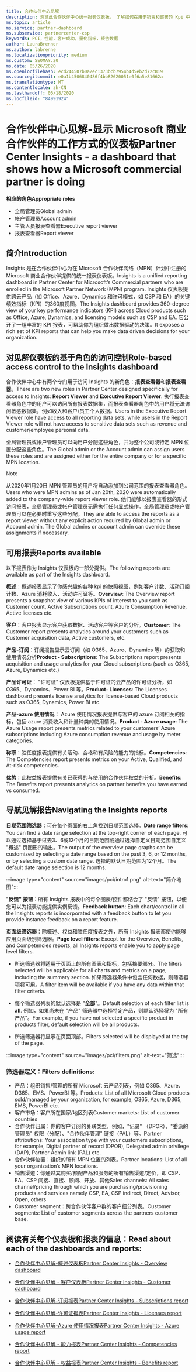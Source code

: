 ```yaml
---
title: 合作伙伴中心见解
description: 浏览此合作伙伴中心统一报表仪表板。 了解如何在用于销售和部署的 Kpi 中进行操作、进行客户开发等。
ms.topic: article
ms.service: partner-dashboard
ms.subservice: partnercenter-csp
keywords: PCI，性能，客户成功，量化指标，报告数据
author: LauraBrenner
ms.author: labrenne
ms.localizationpriority: medium
ms.custom: SEOMAY.20
ms.date: 05/26/2020
ms.openlocfilehash: ecd244507b0a2ec1373bcb7954b4d5eb2d72c819
ms.sourcegitcommit: e0a1b4506840486f4bb82620051e0f6a5e81662a
ms.translationtype: MT
ms.contentlocale: zh-CN
ms.lasthandoff: 06/18/2020
ms.locfileid: "84991924"
---
```

# <a name="partner-center-insights---a-dashboard-that-shows-how-a-microsoft-commercial-partner-is-doing"></a><span data-ttu-id="c97b9-105">合作伙伴中心见解-显示 Microsoft 商业合作伙伴的工作方式的仪表板</span><span class="sxs-lookup"><span data-stu-id="c97b9-105">Partner Center Insights - a dashboard that shows how a Microsoft commercial partner is doing</span></span>

<span data-ttu-id="c97b9-106">**相应的角色**</span><span class="sxs-lookup"><span data-stu-id="c97b9-106">**Appropriate roles**</span></span>
- <span data-ttu-id="c97b9-107">全局管理员</span><span class="sxs-lookup"><span data-stu-id="c97b9-107">Global admin</span></span>
- <span data-ttu-id="c97b9-108">帐户管理员</span><span class="sxs-lookup"><span data-stu-id="c97b9-108">Account admin</span></span>
- <span data-ttu-id="c97b9-109">主管人员报表查看器</span><span class="sxs-lookup"><span data-stu-id="c97b9-109">Executive report viewer</span></span>
- <span data-ttu-id="c97b9-110">报表查看器</span><span class="sxs-lookup"><span data-stu-id="c97b9-110">Report viewer</span></span>

## <a name="introduction"></a><span data-ttu-id="c97b9-111">简介</span><span class="sxs-lookup"><span data-stu-id="c97b9-111">Introduction</span></span>

<span data-ttu-id="c97b9-112">Insights 是在合作伙伴中心为在 Microsoft 合作伙伴网络（MPN）计划中注册的 Microsoft 商业合作伙伴提供的统一报表仪表板。</span><span class="sxs-lookup"><span data-stu-id="c97b9-112">Insights is a unified reporting dashboard in Partner Center for Microsoft’s Commercial partners who are enrolled in the Microsoft Partner Network (MPN) program.</span></span> <span data-ttu-id="c97b9-113">Insights 仪表板提供跨云产品（如 Office、Azure、Dynamics 和许可模式，如 CSP 和 EA）的关键绩效指标（KPI）的360度视图。</span><span class="sxs-lookup"><span data-stu-id="c97b9-113">The Insights dashboard provides 360-degree view of your key performance indicators (KPI) across Cloud products such as Office, Azure, Dynamics, and licensing models such as CSP and EA.</span></span> <span data-ttu-id="c97b9-114">它公开了一组丰富的 KPI 报表，可帮助你为组织做出数据驱动的决策。</span><span class="sxs-lookup"><span data-stu-id="c97b9-114">It exposes a rich set of KPI reports that can help you make data driven decisions for your organization.</span></span> 

## <a name="role-based-access-control-to-the-insights-dashboard"></a><span data-ttu-id="c97b9-115">对见解仪表板的基于角色的访问控制</span><span class="sxs-lookup"><span data-stu-id="c97b9-115">Role-based access control to the Insights dashboard</span></span>

<span data-ttu-id="c97b9-116">合作伙伴中心中有两个专门用于访问 Insights 的新角色：**报表查看器**和**报表查看器**。</span><span class="sxs-lookup"><span data-stu-id="c97b9-116">There are two new roles in Partner Center designed specifically for access to Insights: **Report Viewer** and **Executive Report Viewer**.</span></span> <span data-ttu-id="c97b9-117">执行报表查看器角色中的用户可以访问所有报表数据集，而报表查看器角色中的用户将无法访问敏感数据集，例如收入和客户/员工个人数据。</span><span class="sxs-lookup"><span data-stu-id="c97b9-117">Users in the Executive Report Viewer role have access to all reporting data sets, while users in the Report Viewer role will not have access to sensitive data sets such as revenue and customer/employee personal data.</span></span> 

<span data-ttu-id="c97b9-118">全局管理员或帐户管理员可以向用户分配这些角色，并为整个公司或特定 MPN 位置分配这些角色。</span><span class="sxs-lookup"><span data-stu-id="c97b9-118">The Global admin or the Account admin can assign users these roles and are assigned either for the entire company or for a specific MPN location.</span></span>  

>[!Note] 
><span data-ttu-id="c97b9-119">从2020年1月20日 MPN 管理员的用户将自动添加到公司范围的报表查看器角色。</span><span class="sxs-lookup"><span data-stu-id="c97b9-119">Users who were MPN admins as of Jan 20th, 2020 were automatically added to the company-wide report viewer role.</span></span> <span data-ttu-id="c97b9-120">他们能够以报表查看器的形式访问报表，全局管理员或帐户管理员无需执行任何显式操作。全局管理员或帐户管理员可以在必要时重写这些分配。</span><span class="sxs-lookup"><span data-stu-id="c97b9-120">They are able to access the reports as a report viewer without any explicit action required by Global admin or Account admin. The Global admins or account admin can override these assignments if necessary.</span></span> 

## <a name="reports-available"></a><span data-ttu-id="c97b9-121">可用报表</span><span class="sxs-lookup"><span data-stu-id="c97b9-121">Reports available</span></span>

<span data-ttu-id="c97b9-122">以下报表作为 Insights 仪表板的一部分提供。</span><span class="sxs-lookup"><span data-stu-id="c97b9-122">The following reports are available as part of the Insights dashboard.</span></span>

<span data-ttu-id="c97b9-123">**概述**：概述报表显示了你感兴趣的各种 kpi 的快照视图，例如客户计数、活动订阅计数、Azure 消耗收入、活动许可证等。</span><span class="sxs-lookup"><span data-stu-id="c97b9-123">**Overview**: The Overview report presents a snapshot view of various KPIs of interest to you such as Customer count, Active Subscriptions count, Azure Consumption Revenue, Active licenses etc.</span></span>

<span data-ttu-id="c97b9-124">**客户**：客户报表显示客户获取数据、活动客户等客户的分析。</span><span class="sxs-lookup"><span data-stu-id="c97b9-124">**Customer**: The Customer report presents analytics around your customers such as Customer acquisition data, Active customers, etc.</span></span>

<span data-ttu-id="c97b9-125">**产品-订阅**：订阅报告显示云订阅（如 O365、Azure、Dynamics 等）的获取和使用情况分析</span><span class="sxs-lookup"><span data-stu-id="c97b9-125">**Product - Subscriptions**: The Subscriptions report presents acquisition and usage analytics for your Cloud subscriptions (such as O365, Azure, Dynamics etc.)</span></span>

<span data-ttu-id="c97b9-126">**产品许可证**： "许可证" 仪表板提供基于许可证的云产品的许可证分析，如 O365、Dynamics、Power BI 等。</span><span class="sxs-lookup"><span data-stu-id="c97b9-126">**Product- Licenses**: The Licenses dashboard presents license analytics for license-based Cloud products such as O365, Dynamics, Power BI etc.</span></span>

<span data-ttu-id="c97b9-127">**产品-azure 使用情况**： Azure 使用情况报表提供与客户的 azure 订阅相关的指标，包括 azure 消费收入和计量种类的使用情况。</span><span class="sxs-lookup"><span data-stu-id="c97b9-127">**Product - Azure usage**: The Azure Usage report presents metrics related to your customers’ Azure subscriptions including Azure consumption revenue and usage by meter categories.</span></span>

<span data-ttu-id="c97b9-128">**称职**：胜任度报表提供有关活动、合格和有风险的能力的指标。</span><span class="sxs-lookup"><span data-stu-id="c97b9-128">**Competencies**: The Competencies report presents metrics on your Active, Qualified, and At-risk competencies.</span></span>

<span data-ttu-id="c97b9-129">**优势**：此权益报表提供有关已获得的与使用的合作伙伴权益的分析。</span><span class="sxs-lookup"><span data-stu-id="c97b9-129">**Benefits**: The Benefits report presents analytics on partner benefits you have earned vs consumed.</span></span>

## <a name="navigating-the-insights-reports"></a><span data-ttu-id="c97b9-130">导航见解报告</span><span class="sxs-lookup"><span data-stu-id="c97b9-130">Navigating the Insights reports</span></span>

<span data-ttu-id="c97b9-131">**日期范围筛选器**：可在每个页面的右上角找到日期范围选择。</span><span class="sxs-lookup"><span data-stu-id="c97b9-131">**Date range filters**: You can find a date range selection at the top-right corner of each page.</span></span> <span data-ttu-id="c97b9-132">可以通过选择基于过去3、6或12个月的日期范围或通过选择自定义日期范围自定义 "概述" 页图形的输出。</span><span class="sxs-lookup"><span data-stu-id="c97b9-132">The output of the overview page graphs can be customized by selecting a date range based on the past 3, 6, or 12 months, or by selecting a custom date range.</span></span> <span data-ttu-id="c97b9-133">选择的默认日期范围为12个月。</span><span class="sxs-lookup"><span data-stu-id="c97b9-133">The default date range selection is 12 months.</span></span> 

:::image type="content" source="images/pci/intro1.png" alt-text="简介地图":::

<span data-ttu-id="c97b9-135">"**反馈" 按钮**：所有 Insights 报表中的每个图表/控件都结合了 "反馈" 按钮，以便您可以为报表功能提供实例反馈。</span><span class="sxs-lookup"><span data-stu-id="c97b9-135">**Feedback button**: Each chart/control in all the Insights reports is incorporated with a feedback button to let you provide instance feedback on a report feature.</span></span> 

 
<span data-ttu-id="c97b9-136">**页面级筛选器**：除概述、权益和胜任度报表之外，所有 Insights 报表都使你能够应用页面级别筛选器。</span><span class="sxs-lookup"><span data-stu-id="c97b9-136">**Page level filters**: Except for the Overview, Benefits, and Competencies reports, all Insights reports enable you to apply page level filters.</span></span> 

- <span data-ttu-id="c97b9-137">所选筛选器将适用于页面上的所有图表和指标，包括摘要部分。</span><span class="sxs-lookup"><span data-stu-id="c97b9-137">The filters selected will be applicable for all charts and metrics on a page, including the summary section.</span></span> <span data-ttu-id="c97b9-138">如果筛选器条件中包含任何数据，则筛选器项将可用。</span><span class="sxs-lookup"><span data-stu-id="c97b9-138">A filter item will be available if you have any data within that filter criteria.</span></span> 

- <span data-ttu-id="c97b9-139">每个筛选器列表的默认选择是 "**全部**"。</span><span class="sxs-lookup"><span data-stu-id="c97b9-139">Default selection of each filter list is **all**.</span></span> <span data-ttu-id="c97b9-140">例如，如果尚未在 "产品" 筛选器中选择特定产品，则默认选择将为 "所有产品"。</span><span class="sxs-lookup"><span data-stu-id="c97b9-140">For example, if you have not selected a specific product in products filter, default selection will be all products.</span></span>

- <span data-ttu-id="c97b9-141">所选筛选器将显示在页面顶部。</span><span class="sxs-lookup"><span data-stu-id="c97b9-141">Filters selected will be displayed at the top of the page.</span></span> 

:::image type="content" source="images/pci/filters.png" alt-text="筛选":::

### <a name="filters-definitions"></a><span data-ttu-id="c97b9-143">筛选器定义：</span><span class="sxs-lookup"><span data-stu-id="c97b9-143">Filters definitions:</span></span>

- <span data-ttu-id="c97b9-144">产品：组织销售/管理的所有 Microsoft 云产品列表，例如 O365、Azure、D365、EMS、PowerBI 等。</span><span class="sxs-lookup"><span data-stu-id="c97b9-144">Products: List of all Microsoft Cloud products sold/managed by your organization, for example,  O365, Azure, D365, EMS, PowerBI etc.</span></span>
- <span data-ttu-id="c97b9-145">客户市场：客户所在国家/地区列表</span><span class="sxs-lookup"><span data-stu-id="c97b9-145">Customer markets: List of customer countries</span></span>
- <span data-ttu-id="c97b9-146">合作伙伴归属：你的客户订阅的关联类型，例如，"记录" （DPOR）、"委派的管理员" 权限（分配）、"合作伙伴管理" 链接（PAL）等。</span><span class="sxs-lookup"><span data-stu-id="c97b9-146">Partner attributions: Your association type with your customers subscriptions, for example,  Digital partner of record (DPOR), Delegated admin privilege (DAP), Partner Admin link (PAL) etc.</span></span> 
- <span data-ttu-id="c97b9-147">合作伙伴位置：组织的所有 MPN 位置的列表。</span><span class="sxs-lookup"><span data-stu-id="c97b9-147">Partner locations: List of all your organization’s MPN locations.</span></span>
- <span data-ttu-id="c97b9-148">销售渠道：你通过其购买/预配产品和服务的所有销售渠道/定价，即 CSP、EA、CSP 间接、直接、顾问、开放、其他</span><span class="sxs-lookup"><span data-stu-id="c97b9-148">Sales channels: All sales channel/pricing through which you are purchasing/provisioning products and services namely CSP, EA, CSP indirect, Direct, Advisor, Open, others</span></span>
- <span data-ttu-id="c97b9-149">Customer segment：跨合作伙伴客户群的客户细分列表。</span><span class="sxs-lookup"><span data-stu-id="c97b9-149">Customer segments: List of customer segments across the partners customer base.</span></span>

## <a name="read-about-each-of-the-dashboards-and-reports"></a><span data-ttu-id="c97b9-150">阅读有关每个仪表板和报表的信息：</span><span class="sxs-lookup"><span data-stu-id="c97b9-150">Read about each of the dashboards and reports:</span></span>

- [<span data-ttu-id="c97b9-151">合作伙伴中心见解-概述仪表板</span><span class="sxs-lookup"><span data-stu-id="c97b9-151">Partner Center Insights - Overview dashboard</span></span>](pci-overview-report.md)

- [<span data-ttu-id="c97b9-152">合作伙伴中心见解 - 客户仪表板</span><span class="sxs-lookup"><span data-stu-id="c97b9-152">Partner Center Insights - Customer dashboard</span></span>](pci-customer-report.md)

- [<span data-ttu-id="c97b9-153">合作伙伴中心见解-订阅报表</span><span class="sxs-lookup"><span data-stu-id="c97b9-153">Partner Center Insights - Subscriptions report</span></span>](pci-product-subscriptions-report.md)

- [<span data-ttu-id="c97b9-154">合作伙伴中心见解-许可证报表</span><span class="sxs-lookup"><span data-stu-id="c97b9-154">Partner Center Insights - Licenses report</span></span>](pci-product-licenses-report.md)

- [<span data-ttu-id="c97b9-155">合作伙伴中心见解-Azure 使用情况报表</span><span class="sxs-lookup"><span data-stu-id="c97b9-155">Partner Center Insights - Azure usage report</span></span>](pci-azure-usage-report.md)

- [<span data-ttu-id="c97b9-156">合作伙伴中心见解 - 能力报表</span><span class="sxs-lookup"><span data-stu-id="c97b9-156">Partner Center Insights - Competencies report</span></span>](pci-competencies-report.md)

- [<span data-ttu-id="c97b9-157">合作伙伴中心见解 - 权益报表</span><span class="sxs-lookup"><span data-stu-id="c97b9-157">Partner Center Insights - Benefits report</span></span>](pci-benefits-report.md)
